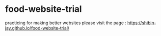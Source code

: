 # food-website-trial
practicing for making better websites
please visit the page :
https://shibin-jay.github.io/food-website-trial/
